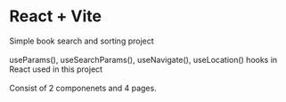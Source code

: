 # React + Vite

Simple book search and sorting project <br/>
<br/>
useParams(), useSearchParams(), useNavigate(), useLocation() hooks in React used in this project<br/>
<br/>
Consist of 2 componenets and 4 pages.

